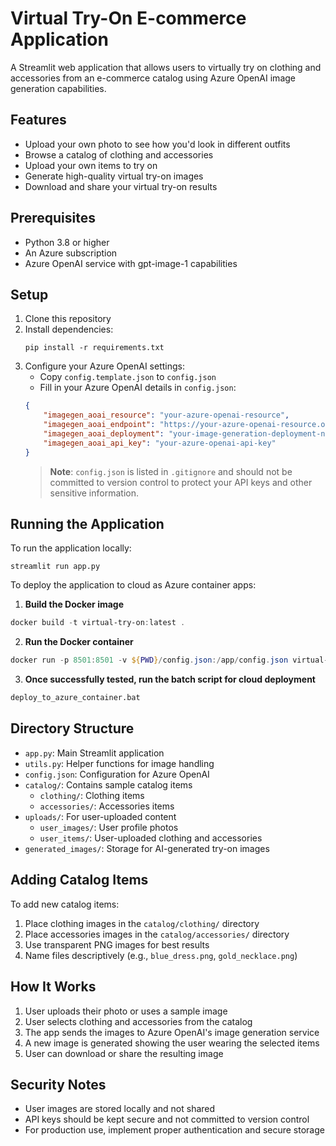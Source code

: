 # Virtual Try-On E-commerce Application

A Streamlit web application that allows users to virtually try on clothing and accessories from an e-commerce catalog using Azure OpenAI image generation capabilities.

## Features

- Upload your own photo to see how you'd look in different outfits
- Browse a catalog of clothing and accessories
- Upload your own items to try on
- Generate high-quality virtual try-on images
- Download and share your virtual try-on results

## Prerequisites

- Python 3.8 or higher
- An Azure subscription
- Azure OpenAI service with gpt-image-1 capabilities

## Setup

1. Clone this repository
2. Install dependencies:
   ```
   pip install -r requirements.txt
   ```
3. Configure your Azure OpenAI settings:
   - Copy `config.template.json` to `config.json`
   - Fill in your Azure OpenAI details in `config.json`:
   ```json
   {
       "imagegen_aoai_resource": "your-azure-openai-resource",
       "imagegen_aoai_endpoint": "https://your-azure-openai-resource.openai.azure.com",
       "imagegen_aoai_deployment": "your-image-generation-deployment-name",
       "imagegen_aoai_api_key": "your-azure-openai-api-key"
   }
   ```
   > **Note**: `config.json` is listed in `.gitignore` and should not be committed to version control to protect your API keys and other sensitive information.

## Running the Application

To run the application locally:

```
streamlit run app.py
```

To deploy the application to cloud as Azure container apps:

1. **Build the Docker image**

```powershell
docker build -t virtual-try-on:latest .
```

2. **Run the Docker container**

```powershell
docker run -p 8501:8501 -v ${PWD}/config.json:/app/config.json virtual-try-on:latest
```

3. **Once successfully tested, run the batch script for cloud deployment**

```cmd
deploy_to_azure_container.bat
```

## Directory Structure

- `app.py`: Main Streamlit application
- `utils.py`: Helper functions for image handling
- `config.json`: Configuration for Azure OpenAI
- `catalog/`: Contains sample catalog items
  - `clothing/`: Clothing items
  - `accessories/`: Accessories items
- `uploads/`: For user-uploaded content
  - `user_images/`: User profile photos
  - `user_items/`: User-uploaded clothing and accessories
- `generated_images/`: Storage for AI-generated try-on images

## Adding Catalog Items

To add new catalog items:
1. Place clothing images in the `catalog/clothing/` directory
2. Place accessories images in the `catalog/accessories/` directory
3. Use transparent PNG images for best results
4. Name files descriptively (e.g., `blue_dress.png`, `gold_necklace.png`)

## How It Works

1. User uploads their photo or uses a sample image
2. User selects clothing and accessories from the catalog
3. The app sends the images to Azure OpenAI's image generation service
4. A new image is generated showing the user wearing the selected items
5. User can download or share the resulting image

## Security Notes

- User images are stored locally and not shared
- API keys should be kept secure and not committed to version control
- For production use, implement proper authentication and secure storage